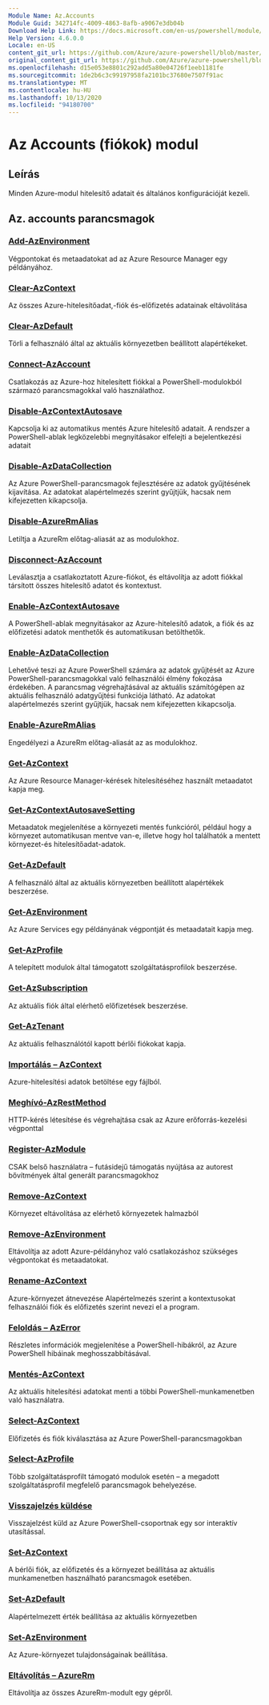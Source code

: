 ```yaml
---
Module Name: Az.Accounts
Module Guid: 342714fc-4009-4863-8afb-a9067e3db04b
Download Help Link: https://docs.microsoft.com/en-us/powershell/module/az.accounts
Help Version: 4.6.0.0
Locale: en-US
content_git_url: https://github.com/Azure/azure-powershell/blob/master/src/Accounts/Accounts/help/Az.Accounts.md
original_content_git_url: https://github.com/Azure/azure-powershell/blob/master/src/Accounts/Accounts/help/Az.Accounts.md
ms.openlocfilehash: d15e053e8801c292add5a80e04726f1eeb1181fe
ms.sourcegitcommit: 1de2b6c3c99197958fa2101bc37680e7507f91ac
ms.translationtype: MT
ms.contentlocale: hu-HU
ms.lasthandoff: 10/13/2020
ms.locfileid: "94180700"
---
```

# Az Accounts (fiókok) modul
## Leírás
Minden Azure-modul hitelesítő adatait és általános konfigurációját kezeli.

## Az. accounts parancsmagok
### [Add-AzEnvironment](Add-AzEnvironment.md)
Végpontokat és metaadatokat ad az Azure Resource Manager egy példányához.

### [Clear-AzContext](Clear-AzContext.md)
Az összes Azure-hitelesítőadat,-fiók és-előfizetés adatainak eltávolítása

### [Clear-AzDefault](Clear-AzDefault.md)
Törli a felhasználó által az aktuális környezetben beállított alapértékeket.

### [Connect-AzAccount](Connect-AzAccount.md)
Csatlakozás az Azure-hoz hitelesített fiókkal a PowerShell-modulokból származó parancsmagokkal való használathoz.

### [Disable-AzContextAutosave](Disable-AzContextAutosave.md)
Kapcsolja ki az automatikus mentés Azure hitelesítő adatait.  A rendszer a PowerShell-ablak legközelebbi megnyitásakor elfelejti a bejelentkezési adatait

### [Disable-AzDataCollection](Disable-AzDataCollection.md)
Az Azure PowerShell-parancsmagok fejlesztésére az adatok gyűjtésének kijavítása. Az adatokat alapértelmezés szerint gyűjtjük, hacsak nem kifejezetten kikapcsolja.

### [Disable-AzureRmAlias](Disable-AzureRmAlias.md)
Letiltja a AzureRm előtag-aliasát az as modulokhoz.

### [Disconnect-AzAccount](Disconnect-AzAccount.md)
Leválasztja a csatlakoztatott Azure-fiókot, és eltávolítja az adott fiókkal társított összes hitelesítő adatot és kontextust.

### [Enable-AzContextAutosave](Enable-AzContextAutosave.md)
A PowerShell-ablak megnyitásakor az Azure-hitelesítő adatok, a fiók és az előfizetési adatok menthetők és automatikusan betölthetők. 

### [Enable-AzDataCollection](Enable-AzDataCollection.md)
Lehetővé teszi az Azure PowerShell számára az adatok gyűjtését az Azure PowerShell-parancsmagokkal való felhasználói élmény fokozása érdekében. A parancsmag végrehajtásával az aktuális számítógépen az aktuális felhasználó adatgyűjtési funkciója látható. Az adatokat alapértelmezés szerint gyűjtjük, hacsak nem kifejezetten kikapcsolja.

### [Enable-AzureRmAlias](Enable-AzureRmAlias.md)
Engedélyezi a AzureRm előtag-aliasát az as modulokhoz.

### [Get-AzContext](Get-AzContext.md)
Az Azure Resource Manager-kérések hitelesítéséhez használt metaadatot kapja meg.

### [Get-AzContextAutosaveSetting](Get-AzContextAutosaveSetting.md)
Metaadatok megjelenítése a környezeti mentés funkcióról, például hogy a környezet automatikusan mentve van-e, illetve hogy hol találhatók a mentett környezet-és hitelesítőadat-adatok.

### [Get-AzDefault](Get-AzDefault.md)
A felhasználó által az aktuális környezetben beállított alapértékek beszerzése.

### [Get-AzEnvironment](Get-AzEnvironment.md)
Az Azure Services egy példányának végpontját és metaadatait kapja meg.

### [Get-AzProfile](Get-AzProfile.md)
A telepített modulok által támogatott szolgáltatásprofilok beszerzése.

### [Get-AzSubscription](Get-AzSubscription.md)
Az aktuális fiók által elérhető előfizetések beszerzése.

### [Get-AzTenant](Get-AzTenant.md)
Az aktuális felhasználótól kapott bérlői fiókokat kapja.

### [Importálás – AzContext](Import-AzContext.md)
Azure-hitelesítési adatok betöltése egy fájlból.

### [Meghívó-AzRestMethod](Invoke-AzRestMethod.md)
HTTP-kérés létesítése és végrehajtása csak az Azure erőforrás-kezelési végponttal

### [Register-AzModule](Register-AzModule.md)
CSAK belső használatra – futásidejű támogatás nyújtása az autorest bővítmények által generált parancsmagokhoz

### [Remove-AzContext](Remove-AzContext.md)
Környezet eltávolítása az elérhető környezetek halmazból

### [Remove-AzEnvironment](Remove-AzEnvironment.md)
Eltávolítja az adott Azure-példányhoz való csatlakozáshoz szükséges végpontokat és metaadatokat.

### [Rename-AzContext](Rename-AzContext.md)
Azure-környezet átnevezése  Alapértelmezés szerint a kontextusokat felhasználói fiók és előfizetés szerint nevezi el a program.

### [Feloldás – AzError](Resolve-AzError.md)
Részletes információk megjelenítése a PowerShell-hibákról, az Azure PowerShell hibáinak meghosszabbításával.

### [Mentés-AzContext](Save-AzContext.md)
Az aktuális hitelesítési adatokat menti a többi PowerShell-munkamenetben való használatra.

### [Select-AzContext](Select-AzContext.md)
Előfizetés és fiók kiválasztása az Azure PowerShell-parancsmagokban

### [Select-AzProfile](Select-AzProfile.md)
Több szolgáltatásprofilt támogató modulok esetén – a megadott szolgáltatásprofil megfelelő parancsmagok behelyezése.

### [Visszajelzés küldése](Send-Feedback.md)
Visszajelzést küld az Azure PowerShell-csoportnak egy sor interaktív utasítással.

### [Set-AzContext](Set-AzContext.md)
A bérlői fiók, az előfizetés és a környezet beállítása az aktuális munkamenetben használható parancsmagok esetében.

### [Set-AzDefault](Set-AzDefault.md)
Alapértelmezett érték beállítása az aktuális környezetben

### [Set-AzEnvironment](Set-AzEnvironment.md)
Az Azure-környezet tulajdonságainak beállítása.

### [Eltávolítás – AzureRm](Uninstall-AzureRm.md)
Eltávolítja az összes AzureRm-modult egy gépről.

